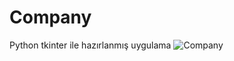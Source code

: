# Company
 Python tkinter ile hazırlanmış uygulama
 ![Company](https://github.com/ferhattsimsek/Company/assets/132571673/52bb0cc9-936d-46b5-8cde-6112c0afe78f)

